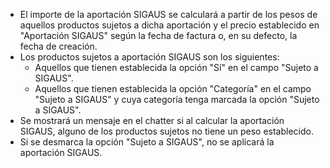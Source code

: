 - El importe de la aportación SIGAUS se calculará a partir de los pesos
  de aquellos productos sujetos a dicha aportación y el precio
  establecido en "Aportación SIGAUS" según la fecha de factura o, en su
  defecto, la fecha de creación.
- Los productos sujetos a aportación SIGAUS son los siguientes:
  - Aquellos que tienen establecida la opción "Sí" en el campo "Sujeto a
    SIGAUS".
  - Aquellos que tienen establecida la opción "Categoría" en el campo
    "Sujeto a SIGAUS" y cuya categoría tenga marcada la opción "Sujeto a
    SIGAUS".
- Se mostrará un mensaje en el chatter si al calcular la aportación
  SIGAUS, alguno de los productos sujetos no tiene un peso establecido.
- Si se desmarca la opción "Sujeto a SIGAUS", no se aplicará la
  aportación SIGAUS.
